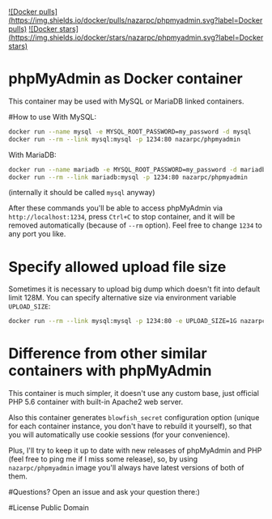 [![Docker pulls](https://img.shields.io/docker/pulls/nazarpc/phpmyadmin.svg?label=Docker pulls)](https://registry.hub.docker.com/u/nazarpc/phpmyadmin/)
[![Docker stars](https://img.shields.io/docker/stars/nazarpc/phpmyadmin.svg?label=Docker stars)](https://registry.hub.docker.com/u/nazarpc/phpmyadmin/)

# phpMyAdmin as Docker container
This container may be used with MySQL or MariaDB linked containers.

#How to use
With MySQL:
```bash
docker run --name mysql -e MYSQL_ROOT_PASSWORD=my_password -d mysql
docker run --rm --link mysql:mysql -p 1234:80 nazarpc/phpmyadmin
```

With MariaDB:
```bash
docker run --name mariadb -e MYSQL_ROOT_PASSWORD=my_password -d mariadb
docker run --rm --link mariadb:mysql -p 1234:80 nazarpc/phpmyadmin
```
(internally it should be called `mysql` anyway)

After these commands you'll be able to access phpMyAdmin via `http://localhost:1234`, press `Ctrl+C` to stop container, and it will be removed automatically (because of `--rm` option). Feel free to change `1234` to any port you like.

# Specify allowed upload file size
Sometimes it is necessary to upload big dump which doesn't fit into default limit 128M. You can specify alternative size via environment variable `UPLOAD_SIZE`:
```bash
docker run --rm --link mysql:mysql -p 1234:80 -e UPLOAD_SIZE=1G nazarpc/phpmyadmin
```

# Difference from other similar containers with phpMyAdmin
This container is much simpler, it doesn't use any custom base, just official PHP 5.6 container with built-in Apache2 web server.

Also this container generates `blowfish_secret` configuration option (unique for each container instance, you don't have to rebuild it yourself), so that you will automatically use cookie sessions (for your convenience).

Plus, I'll try to keep it up to date with new releases of phpMyAdmin and PHP (feel free to ping me if I miss some release), so, by using `nazarpc/phpmyadmin` image you'll always have latest versions of both of them.

#Questions?
Open an issue and ask your question there:)

#License
Public Domain
